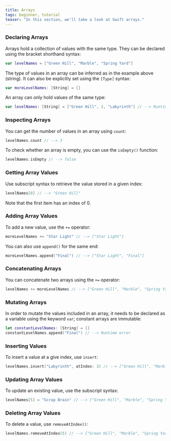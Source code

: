 ```yaml
---
title: Arrays
tags: beginner, tutorial
teaser: "In this section, we'll take a look at Swift arrays."
---
```


### Declaring Arrays

Arrays hold a collection of values with the same type. They
can be declared using the bracket shorthand syntax:

~~~swift
var levelNames = ["Green Hill", "Marble", "Spring Yard"]
~~~

The type of values in an array can be inferred as in the example above (string).
It can also be explicitly set using the `[Type]` syntax:

~~~swift
var moreLevelNames: [String] = []
~~~

An array can only hold values of the same type:

~~~swift
var levelNames: [String] = ["Green Hill", 2, "Labyrinth"] // --> Runtime error
~~~

### Inspecting Arrays

You can get the number of values in an array using `count`:

~~~swift
levelNames.count // --> 3
~~~

To check whether an array is empty, you can use the `isEmpty()` function:

~~~swift
levelNames.isEmpty // --> false
~~~

### Getting Array Values

Use subscript syntax to retrieve the value stored in a given index:

~~~swift
levelNames[0] // --> "Green Hill"
~~~

Note that the first item has an index of 0.

### Adding Array Values

To add a new value, use the `+=` operator:

~~~swift
moreLevelNames += "Star Light" // --> ["Star Light"]
~~~

You can also use `append()` for the same end:

~~~swift
moreLevelNames.append("Final") // --> ["Star Light", "Final"]
~~~

### Concatenating Arrays

You can concatenate two arrays using the `+=` operator:

~~~swift
levelNames += moreLevelNames // --> ["Green Hill", "Marble", "Spring Yard", "Star Light", "Final"]
~~~

### Mutating Arrays

In order to mutate the values included in an array, it needs to be declared as a variable using the
keyword `var`; constant arrays are immutable:

~~~swift
let constantLevelNames: [String] = []
constantLevelNames.append("Final") // --> Runtime error
~~~

### Inserting Values

To insert a value at a give index, use `insert`:

~~~swift
levelNames.insert("Labyrinth", atIndex: 3) // --> ["Green Hill", "Marble", "Spring Yard", "Labyrinth", "Star Light", "Final"]
~~~

### Updating Array Values

To update an existing value, use the subscript syntax:

~~~swift
levelNames[5] = "Scrap Brain" // --> ["Green Hill", "Marble", "Spring Yard", "Labyrinth", "Star Light", "Scrap Brain"]
~~~

### Deleting Array Values

To delete a value, use `removeAtIndex()`:

~~~swift
levelNames.removeAtIndex(5) // --> ["Green Hill", "Marble", "Spring Yard", "Labyrinth", "Star Light"]
~~~
